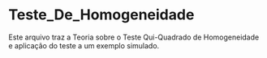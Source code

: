 # Teste_De_Homogeneidade
Este arquivo traz a Teoria sobre o Teste Qui-Quadrado de Homogeneidade e aplicação do teste a um exemplo simulado. 
